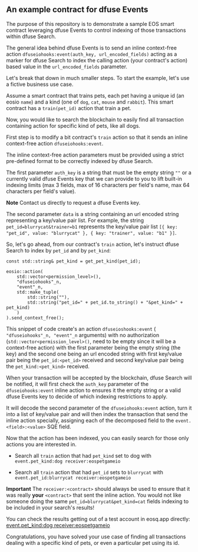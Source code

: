 ## An example contract for dfuse Events

The purpose of this repository is to demonstrate a sample
EOS smart contract leveraging dfuse Events to control indexing
of those transactions within dfuse Search.

The general idea behind dfuse Events is to send an inline context-free
action `dfuseiohooks:event(auth_key, url_encoded_fields)` acting
as a marker for dfuse Search to index the calling action (your
contract's action) based value in the `url_encoded_fields` parameter.

Let's break that down in much smaller steps. To start the example,
let's use a fictive business use case.

Assume a smart contract that trains pets, each pet
having a unique id (an eosio `name`) and a kind
(one of `dog`, `cat`, `mouse` and `rabbit`). This smart contract
has a `train(pet_id)` action that train a pet.

Now, you would like to search the blockchain to easily find all
transaction containing action for specific kind of pets, like all
dogs.

First step is to modify a bit contract's `train` action so that it
sends an inline context-free action `dfuseiohooks:event`.

The inline context-free action parameters must be provided using
a strict pre-defined format to be correctly indexed by dfuse Search.

The first parameter `auth_key` is a string that must be the empty string
`""` or a currently valid dfuse Events key that we
can provide to you to lift built-in indexing limits (max
3 fields, max of 16 characters per field's name, max 64 characters
per field's value).

**Note** Contact us directly to request a dfuse Events key.

The second parameter `data` is a string containing an url encoded
string representing a key/value pair list. For example, the string
`pet_id=blurrycat&trainer=b1` represents the key/value pair list
`[{ key: "pet_id", value: "blurrycat" }, { key: "trainer", value: "b1" }]`.

So, let's go ahead, from our contract's `train` action, let's
instruct dfuse Search to index by `pet_id` and by `pet_kind`:

```
const std::string& pet_kind = get_pet_kind(pet_id);

eosio::action(
    std::vector<permission_level>(),
    "dfuseiohooks"_n,
    "event"_n,
    std::make_tuple(
        std::string(""),
        std::string("pet_id=" + pet_id.to_string() + "&pet_kind=" + pet_kind)
    )
).send_context_free();
```

This snippet of code create's an action `dfuseioshooks:event` (
`"dfuseiohooks"_n, "event"_n` arguments) with
no authorization (`std::vector<permission_level>()`, need to be empty
since it will be a context-free action) with the first parameter
being the empty string (the key) and the second one being an url
encoded string with first key/value pair being the `pet_id:<pet_id>`
received and second key/value pair being the `pet_kind:<pet_kind>`
received.

When your transaction will be accepted by the blockchain, dfuse Search
will be notified, it will first check the `auth_key` parameter of the
`dfuseiohooks:event` inline action to ensures it the empty string
or a valid dfuse Events key to decide of which indexing restrictions to apply.

It will decode the second parameter of the `dfuseiohooks:event`
action, turn it into a list of key/value pair and will then
index the transaction that send the inline action specially,
assigning each of the decomposed field to the `event.<field>:<value>`
SQE field.

Now that the action has been indexed, you can easily search
for those only actions you are interested in.

- Search all `train` action that had `pet_kind` set to dog with
`event.pet_kind:dog receiver:eospetgameio`

- Search all `train` action that had `pet_id` sets to `blurrycat`
with `event.pet_id:blurrycat receiver:eospetgameio`

**Important** The `receiver:<contract>` should always be used to
ensure that it was really **your** `<contract>` that sent the inline action.
You would not like someone doing the same `pet_id=blurrycat&pet_kind=cat`
fields indexing to be included in your search's results!

You can check the results getting out of a test account in eosq.app
directly: [event.pet_kind:dog receiver:eospetgameio](https://eosq.app/search?q=event.pet_kind%253Adog%2520receiver%eospetgameio)

Congratulations, you have solved your use case of finding
all transactions dealing with a specific kind of pets, or even
a particular pet using its id.
